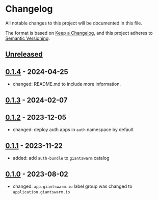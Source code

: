 # Changelog

All notable changes to this project will be documented in this file.

The format is based on [Keep a Changelog](https://keepachangelog.com/en/1.0.0/),
and this project adheres to [Semantic Versioning](https://semver.org/spec/v2.0.0.html).

## [Unreleased]

## [0.1.4] - 2024-04-25

- changed: README.md to include more information.

## [0.1.3] - 2024-02-07

## [0.1.2] - 2023-12-05

- changed: deploy auth apps in `auth` namespace by default

## [0.1.1] - 2023-11-22

- added: add `auth-bundle` to `giantswarm` catalog

## [0.1.0] - 2023-08-02

- changed: `app.giantswarm.io` label group was changed to `application.giantswarm.io`

[Unreleased]: https://github.com/giantswarm/auth-bundle/compare/v0.1.4...HEAD
[0.1.4]: https://github.com/giantswarm/auth-bundle/compare/v0.1.3...v0.1.4
[0.1.3]: https://github.com/giantswarm/auth-bundle/compare/v0.1.2...v0.1.3
[0.1.2]: https://github.com/giantswarm/auth-bundle/compare/v0.1.1...v0.1.2
[0.1.1]: https://github.com/giantswarm/auth-bundle/compare/v0.1.0...v0.1.1
[0.1.0]: https://github.com/giantswarm/auth-bundle/releases/tag/v0.1.0
